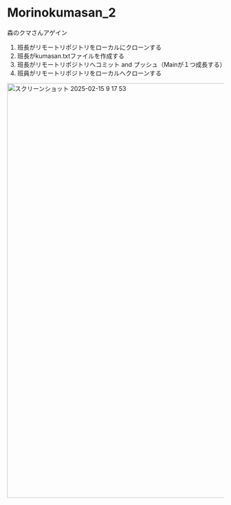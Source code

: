 # Morinokumasan_2
森のクマさんアゲイン
1) 班長がリモートリポジトリをローカルにクローンする
2) 班長がkumasan.txtファイルを作成する
3) 班長がリモートリポジトリへコミット and プッシュ（Mainが１つ成長する）
4) 班員がリモートリポジトリをローカルへクローンする
<img width="963" alt="スクリーンショット 2025-02-15 9 17 53" src="https://github.com/user-attachments/assets/81c66a9b-a6cc-4bb1-9270-45d09c8cfdca" />

 
